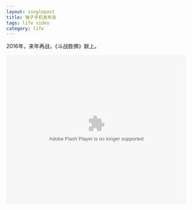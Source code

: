 ```yaml
---
layout: singlepost
title: 锤子手机发布会
tags: life video
category: life
---
```


2016年，来年再战，《斗战胜佛》献上。

<embed src="http://player.youku.com/player.php/sid/XMTQ1ODQ3Njk2NA==/v.swf" allowFullScreen="true" quality="high" width="480" height="400" align="middle" allowScriptAccess="always" type="application/x-shockwave-flash">

<!-- more -->
